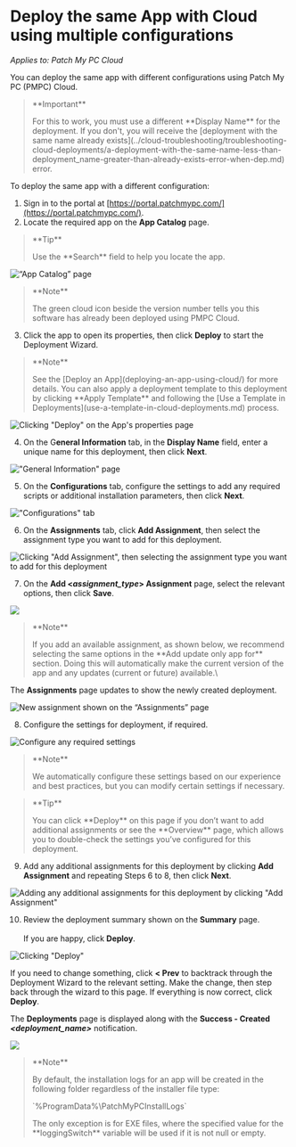 # Deploy the same App with Cloud using multiple configurations

_Applies to: Patch My PC Cloud_

You can deploy the same app with different configurations using Patch My PC (PMPC) Cloud.

<blockquote class="wp-block-quote">
<p>**Important**</p>
<p>For this to work, you must use a different **Display Name** for the deployment. If you don't, you will receive the [deployment with the same name already exists](../cloud-troubleshooting/troubleshooting-cloud-deployments/a-deployment-with-the-same-name-less-than-deployment_name-greater-than-already-exists-error-when-dep.md) error.</p>
</blockquote>

To deploy the same app with a different configuration:

1. Sign in to the portal at [https://portal.patchmypc.com/](https://portal.patchmypc.com/).
2. Locate the required app on the **App Catalog** page.

<blockquote class="wp-block-quote">
<p>**Tip**</p>
<p>Use the **Search** field to help you locate the app.</p>
</blockquote>

![“App Catalog” page](/_images/image-(741).png "“App Catalog” page")

<blockquote class="wp-block-quote">
<p>**Note**</p>
<p>The green cloud icon beside the version number tells you this software has already been deployed using PMPC Cloud.</p>
</blockquote>

3. Click the app to open its properties, then click **Deploy** to start the Deployment Wizard.

<blockquote class="wp-block-quote">
<p>**Note**</p>
<p>See the [Deploy an App](deploying-an-app-using-cloud/) for more details. You can also apply a deployment template to this deployment by clicking **Apply Template** and following the [Use a Template in Deployments](use-a-template-in-cloud-deployments.md) process.</p>
</blockquote>

![Clicking &#x22;Deploy&#x22; on the App&#x27;s properties page](/_images/image-(487).png "Clicking &#x22;Deploy&#x22; on the App&#x27;s properties page")

4. On the G**eneral Information** tab, in the **Display Name** field, enter a unique name for this deployment, then click **Next**.

![&#x22;General Information&#x22; page](/_images/image-(2615).png "&#x22;General Information&#x22; page")

5. On the **Configurations** tab, configure the settings to add any required scripts or additional installation parameters, then click **Next**.

![&#x22;Configurations&#x22; tab](/_images/image-(2616).png "&#x22;Configurations&#x22; tab")

6. On the **Assignments** tab, click **Add Assignment**, then select the assignment type you want to add for this deployment.

![Clicking &#x22;Add Assignment&#x22;, then selecting the assignment type you want to add for this deployment](/_images/image-(2617).png "Clicking &#x22;Add Assignment&#x22;, then selecting the assignment type you want to add for this deployment")

7. On the **Add <**_**assignment\_type**_**> Assignment** page, select the relevant options, then click **Save**.

![](/_images/image-(2618).png "")

<blockquote class="wp-block-quote">
<p>**Note**</p>
<p>If you add an available assignment, as shown below, we recommend selecting the same options in the **Add update only app for** section. Doing this will automatically make the current version of the app and any updates (current or future) available.\</p>
</blockquote>

The **Assignments** page updates to show the newly created deployment.

![New assignment shown on the “Assignments” page](/_images/image-(2619).png "New assignment shown on the “Assignments” page")

8. Configure the settings for deployment, if required.

![Configure any required settings](/_images/image-(2620).png "Configure any required settings")

<blockquote class="wp-block-quote">
<p>**Note**</p>
<p>We automatically configure these settings based on our experience and best practices, but you can modify certain settings if necessary.</p>
</blockquote>

<blockquote class="wp-block-quote">
<p>**Tip**</p>
<p>You can click **Deploy** on this page if you don’t want to add additional assignments or see the **Overview** page, which allows you to double-check the settings you’ve configured for this deployment.</p>
</blockquote>

9. Add any additional assignments for this deployment by clicking **Add Assignment** and repeating Steps 6 to 8, then click **Next**.

![Adding  any additional assignments for this deployment by clicking &#x22;Add Assignment&#x22;](/_images/image-(2621).png "Adding  any additional assignments for this deployment by clicking &#x22;Add Assignment&#x22;")

10. Review the deployment summary shown on the **Summary** page.\
    \
    If you are happy, click **Deploy**.

![Clicking &#x22;Deploy&#x22;](/_images/image-(2622).png "Clicking &#x22;Deploy&#x22;")

If you need to change something, click **< Prev** to backtrack through the Deployment Wizard to the relevant setting. Make the change, then step back through the wizard to this page. If everything is now correct, click **Deploy**.

The **Deployments** page is displayed along with the **Success - Created&#x20;**_**\<deployment\_name>**_ notification.

![](/_images/image-(2624).png "")

<blockquote class="wp-block-quote">
<p>**Note**</p>
<p>By default, the installation logs for an app will be created in the following folder regardless of the installer file type:</p>
<p>`%ProgramData%\PatchMyPCInstallLogs`</p>
<p>The only exception is for EXE files, where the specified value for the **loggingSwitch** variable will be used if it is not null or empty.</p>
</blockquote>